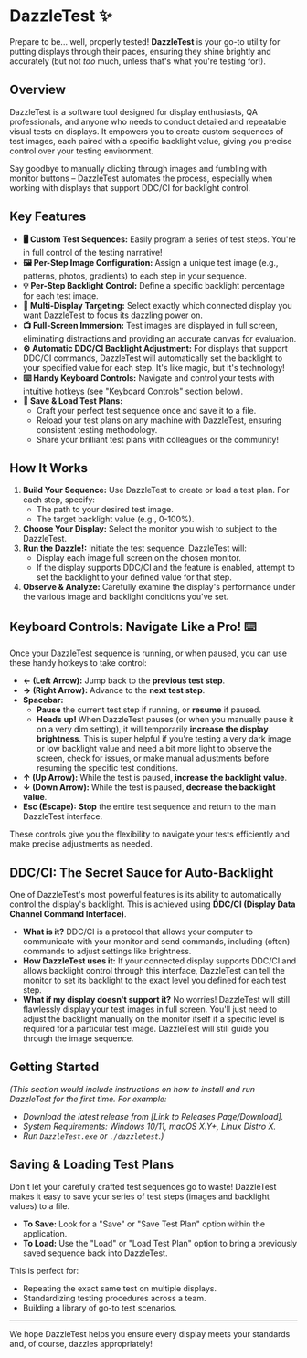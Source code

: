 # DazzleTest ✨

Prepare to be... well, properly tested! **DazzleTest** is your go-to utility for putting displays through their paces, ensuring they shine brightly and accurately (but not *too* much, unless that's what you're testing for!).

## Overview

DazzleTest is a software tool designed for display enthusiasts, QA professionals, and anyone who needs to conduct detailed and repeatable visual tests on displays. It empowers you to create custom sequences of test images, each paired with a specific backlight value, giving you precise control over your testing environment.

Say goodbye to manually clicking through images and fumbling with monitor buttons – DazzleTest automates the process, especially when working with displays that support DDC/CI for backlight control.

## Key Features

* **🖥️ Custom Test Sequences:** Easily program a series of test steps. You're in full control of the testing narrative!
* **🖼️ Per-Step Image Configuration:** Assign a unique test image (e.g., patterns, photos, gradients) to each step in your sequence.
* **💡 Per-Step Backlight Control:** Define a specific backlight percentage for each test image.
* **🎯 Multi-Display Targeting:** Select exactly which connected display you want DazzleTest to focus its dazzling power on.
* **📺 Full-Screen Immersion:** Test images are displayed in full screen, eliminating distractions and providing an accurate canvas for evaluation.
* **⚙️ Automatic DDC/CI Backlight Adjustment:** For displays that support DDC/CI commands, DazzleTest will automatically set the backlight to your specified value for each step. It's like magic, but it's technology!
* **⌨️ Handy Keyboard Controls:** Navigate and control your tests with intuitive hotkeys (see "Keyboard Controls" section below).
* **💾 Save & Load Test Plans:**
    * Craft your perfect test sequence once and save it to a file.
    * Reload your test plans on any machine with DazzleTest, ensuring consistent testing methodology.
    * Share your brilliant test plans with colleagues or the community!

## How It Works

1.  **Build Your Sequence:** Use DazzleTest to create or load a test plan. For each step, specify:
    * The path to your desired test image.
    * The target backlight value (e.g., 0-100%).
2.  **Choose Your Display:** Select the monitor you wish to subject to the DazzleTest.
3.  **Run the Dazzle!:** Initiate the test sequence. DazzleTest will:
    * Display each image full screen on the chosen monitor.
    * If the display supports DDC/CI and the feature is enabled, attempt to set the backlight to your defined value for that step.
4.  **Observe & Analyze:** Carefully examine the display's performance under the various image and backlight conditions you've set.

## Keyboard Controls: Navigate Like a Pro! ⌨️

Once your DazzleTest sequence is running, or when paused, you can use these handy hotkeys to take control:

* **← (Left Arrow):** Jump back to the **previous test step**.
* **→ (Right Arrow):** Advance to the **next test step**.
* **Spacebar:**
    * **Pause** the current test step if running, or **resume** if paused.
    * **Heads up!** When DazzleTest pauses (or when you manually pause it on a very dim setting), it will temporarily **increase the display brightness**. This is super helpful if you're testing a very dark image or low backlight value and need a bit more light to observe the screen, check for issues, or make manual adjustments before resuming the specific test conditions.
* **↑ (Up Arrow):** While the test is paused, **increase the backlight value**.
* **↓ (Down Arrow):** While the test is paused, **decrease the backlight value**.
* **Esc (Escape):** **Stop** the entire test sequence and return to the main DazzleTest interface.

These controls give you the flexibility to navigate your tests efficiently and make precise adjustments as needed.

## DDC/CI: The Secret Sauce for Auto-Backlight

One of DazzleTest's most powerful features is its ability to automatically control the display's backlight. This is achieved using **DDC/CI (Display Data Channel Command Interface)**.

* **What is it?** DDC/CI is a protocol that allows your computer to communicate with your monitor and send commands, including (often) commands to adjust settings like brightness.
* **How DazzleTest uses it:** If your connected display supports DDC/CI and allows backlight control through this interface, DazzleTest can tell the monitor to set its backlight to the exact level you defined for each test step.
* **What if my display doesn't support it?** No worries! DazzleTest will still flawlessly display your test images in full screen. You'll just need to adjust the backlight manually on the monitor itself if a specific level is required for a particular test image. DazzleTest will still guide you through the image sequence.

## Getting Started

*(This section would include instructions on how to install and run DazzleTest for the first time. For example:*

* *Download the latest release from [Link to Releases Page/Download].*
* *System Requirements: Windows 10/11, macOS X.Y+, Linux Distro X.*
* *Run `DazzleTest.exe` or `./dazzletest`.)*

## Saving & Loading Test Plans

Don't let your carefully crafted test sequences go to waste! DazzleTest makes it easy to save your series of test steps (images and backlight values) to a file.

* **To Save:** Look for a "Save" or "Save Test Plan" option within the application.
* **To Load:** Use the "Load" or "Load Test Plan" option to bring a previously saved sequence back into DazzleTest.

This is perfect for:
* Repeating the exact same test on multiple displays.
* Standardizing testing procedures across a team.
* Building a library of go-to test scenarios.

---

We hope DazzleTest helps you ensure every display meets your standards and, of course, dazzles appropriately!
